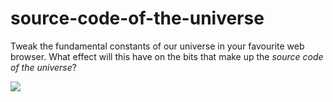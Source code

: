 # source-code-of-the-universe

Tweak the fundamental constants of our universe in your favourite web browser. What effect will this have on the bits that make up the <i>source code of the universe</i>?

![](https://github.com/arrowsmith001/source-code-of-the-universe/assets/68137859/c2ca9e7e-f4ad-4fc4-a900-8b3ec0c2224c)

